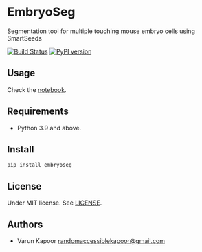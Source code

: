 # EmbryoSeg
Segmentation tool for multiple touching mouse embryo cells using SmartSeeds



[![Build Status](https://travis-ci.com/kapoorlab/napatrackmater.svg?branch=master)](https://travis-ci.com/github/kapoorlab/embryoseg)
[![PyPI version](https://img.shields.io/pypi/v/napatrackmater.svg?maxAge=2591000)](https://pypi.org/project/embryoseg/)


## Usage

Check the [notebook](https://github.com/kapoorlab/EmbryoSeg/blob/main/embryoseg/notebooks/EmbryoSeg.ipynb).

## Requirements

- Python 3.9 and above.

## Install

`pip install embryoseg`



## License

Under MIT license. See [LICENSE](LICENSE).

## Authors

- Varun Kapoor <randomaccessiblekapoor@gmail.com>
